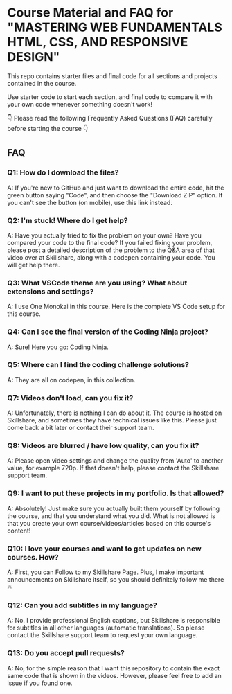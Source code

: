 # Course Material and FAQ for "MASTERING WEB FUNDAMENTALS HTML, CSS, AND RESPONSIVE DESIGN"
This repo contains starter files and final code for all sections and projects contained in the course.

Use starter code to start each section, and final code to compare it with your own code whenever something doesn't work!

👇 Please read the following Frequently Asked Questions (FAQ) carefully before starting the course 👇

## FAQ
### Q1: How do I download the files?
A: If you're new to GitHub and just want to download the entire code, hit the green button saying "Code", and then choose the "Download ZIP" option. If you can't see the button (on mobile), use this link instead.

### Q2: I'm stuck! Where do I get help?
A: Have you actually tried to fix the problem on your own? Have you compared your code to the final code? If you failed fixing your problem, please post a detailed description of the problem to the Q&A area of that video over at Skillshare, along with a codepen containing your code. You will get help there.

### Q3: What VSCode theme are you using? What about extensions and settings?
A: I use One Monokai in this course. Here is the complete VS Code setup for this course.

###  Q4: Can I see the final version of the Coding Ninja project?
A: Sure! Here you go: Coding Ninja.

### Q5: Where can I find the coding challenge solutions?
A: They are all on codepen, in this collection.

### Q7: Videos don't load, can you fix it?
A: Unfortunately, there is nothing I can do about it. The course is hosted on Skillshare, and sometimes they have technical issues like this. Please just come back a bit later or contact their support team.

### Q8: Videos are blurred / have low quality, can you fix it?
A: Please open video settings and change the quality from 'Auto' to another value, for example 720p. If that doesn't help, please contact the Skillshare support team.

###  Q9: I want to put these projects in my portfolio. Is that allowed?
A: Absolutely! Just make sure you actually built them yourself by following the course, and that you understand what you did. What is not allowed is that you create your own course/videos/articles based on this course's content!

### Q10: I love your courses and want to get updates on new courses. How?
A: First, you can Follow to my Skillshare Page. Plus, I make important announcements on Skillshare itself, so you should definitely follow me there 🔥


### Q12: Can you add subtitles in my language?
A: No. I provide professional English captions, but Skillshare is responsible for subtitles in all other languages (automatic translations). So please contact the Skillshare support team to request your own language.

### Q13: Do you accept pull requests?
A: No, for the simple reason that I want this repository to contain the exact same code that is shown in the videos. However, please feel free to add an issue if you found one.
